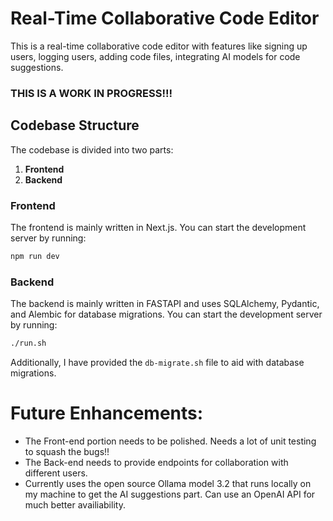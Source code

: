 # Real-Time Collaborative Code Editor

This is a real-time collaborative code editor with features like signing up users, logging users, adding code files, integrating AI models for code suggestions.

### THIS IS A WORK IN PROGRESS!!!

## Codebase Structure

The codebase is divided into two parts:
1. **Frontend**
2. **Backend**

### Frontend

The frontend is mainly written in Next.js. You can start the development server by running:

```bash
npm run dev
```

### Backend

The backend is mainly written in FASTAPI and uses SQLAlchemy, Pydantic, and Alembic for database migrations. You can start the development server by running:

```bash
./run.sh
```

Additionally, I have provided the `db-migrate.sh` file to aid with database migrations.

# Future Enhancements:
* The Front-end portion needs to be polished. Needs a lot of unit testing to squash the bugs!!
* The Back-end needs to provide endpoints for collaboration with different users.
* Currently uses the open source Ollama model 3.2 that runs locally on my machine to get the AI suggestions part. Can use an OpenAI API for much better availiability.